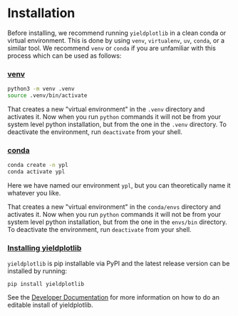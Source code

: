 # Installation


Before installing, we recommend running `yieldplotlib` in a clean conda or
virtual environment. This is done by using `venv`, `virtualenv`, `uv`, `conda`,
or a similar tool. We recommend `venv` or `conda` if you are unfamiliar with
this process which can be used as follows:

### <u> venv </u>
```bash
python3 -m venv .venv
source .venv/bin/activate
```
That creates a new "virtual environment" in the `.venv` directory and
activates it. Now when you run `python` commands it will not be from your
system level python installation, but from the one in the `.venv`
directory. To deactivate the environment, run `deactivate` from your shell.

### <u> conda </u>

```bash
conda create -n ypl
conda activate ypl
```
Here we have named our environment `ypl`, but you can theoretically name it
whatever you like.

That creates a new "virtual environment" in the `conda/envs` directory and
activates it. Now when you run `python` commands it will not be from your
system level python installation, but from the one in the `envs/bin`
directory. To deactivate the environment, run `deactivate` from your shell.

### <u> Installing yieldplotlib </u>

`yieldplotlib` is pip installable via PyPI and the latest release version can
be installed by running:

`pip install yieldplotlib`

See the [Developer Documentation](dev.md) for more information on how to do an editable install
of yieldplotlib. 